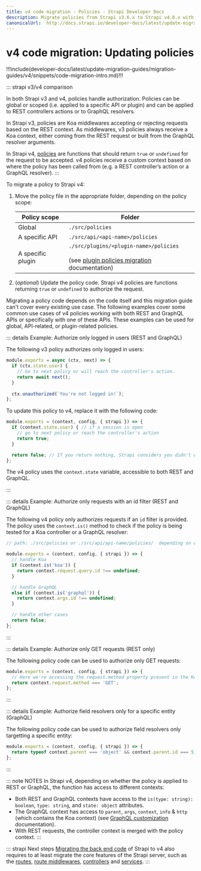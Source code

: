 ```yaml
---
title: v4 code migration - Policies - Strapi Developer Docs
description: Migrate policies from Strapi v3.6.x to Strapi v4.0.x with step-by-step instructions
canonicalUrl:  http://docs.strapi.io/developer-docs/latest/update-migration-guides/migration-guides/v4/code/backend/policies.html
---
```


# v4 code migration: Updating policies

!!!include(developer-docs/latest/update-migration-guides/migration-guides/v4/snippets/code-migration-intro.md)!!!

::: strapi v3/v4 comparison

In both Strapi v3 and v4, policies handle authorization. Policies can be global or scoped (i.e. applied to a specific API or plugin) and can be applied to REST controllers actions or to GraphQL resolvers.

In Strapi v3, policies are Koa middlewares accepting or rejecting requests based on the REST context. As middlewares, v3 policies always receive a Koa context, either coming from the REST request or built from the GraphQL resolver arguments.

In Strapi v4, [policies](/developer-docs/latest/development/backend-customization/policies.md#policies) are functions that should return `true` or `undefined` for the request to be accepted. v4 policies receive a custom context based on where the policy has been called from (e.g. a REST controller’s action or a GraphQL resolver).
:::

To migrate a policy to Strapi v4:

1. Move the policy file in the appropriate folder, depending on the policy scope:
  
    | Policy scope      | Folder                                                                                                                                                                                                           |
    | ----------------- | ---------------------------------------------------------------------------------------------------------------------------------------------------------------------------------------------------------------- |
    | Global            | `./src/policies`                                                                                                                                                                                                 |
    | A specific API    | `./src/api/<api-name>/policies`                                                                                                                                                                                  |
    | A specific plugin | `./src/plugins/<plugin-name>/policies`<br/><br/>(see [plugin policies migration](/developer-docs/latest/update-migration-guides/migration-guides/v4/plugin/update-folder-structure.md#moving-policies) documentation) |

2. (_optional_) Update the policy code. Strapi v4 policies are functions returning `true` or `undefined` to authorize the request.

Migrating a policy code depends on the code itself and this migration guide can't cover every existing use case. The following examples cover some common use cases of v4 policies working with both REST and GraphQL APIs or specifically with one of these APIs. These examples can be used for global, API-related, or plugin-related policies.

::: details Example: Authorize only logged in users (REST and GraphQL)

The following v3 policy authorizes only logged in users:
  
  ```jsx
  module.exports = async (ctx, next) => {
    if (ctx.state.user) {
      // Go to next policy or will reach the controller's action.
      return await next();
    }
   
    ctx.unauthorized(`You're not logged in!`);
  };
  ```
  
To update this policy to v4, replace it with the following code:
  
  ```jsx
  module.exports = (context, config, { strapi }) => {
    if (context.state.user) { // if a session is open
      // go to next policy or reach the controller's action
      return true;
    }
  
    return false; // If you return nothing, Strapi considers you didn't want to block the request and will let it pass
  };
  ```

The v4 policy uses the `context.state` variable, accessible to both REST and GraphQL.

:::

::: details Example: Authorize only requests with an id filter (REST and GraphQL)

The following v4 policy only authorizes requests if an `id` filter is provided. The policy uses the `context.is()` method to check if the policy is being tested for a Koa controller or a GraphQL resolver:

```jsx
// path: ./src/policies or ./src/api/api-name/policies/  depending on where you want to apply the policy

module.exports = (context, config, { strapi }) => {
  // handle Koa
  if (context.is('koa')) {
    return context.request.query.id !== undefined;
  }

  // handle GraphQL
  else if (context.is('graphql')) {
    return context.args.id !== undefined;
  }

  // handle other cases
  return false;
};
```

:::

::: details Example: Authorize only GET requests (REST only)

The following policy code can be used to authorize only GET requests:

```jsx
module.exports = (context, config, { strapi }) => {
  // Here we're accessing the request.method property present in the Koa context 
  return context.request.method === 'GET';
};
```

:::

::: details Example: Authorize field resolvers only for a specific entity (GraphQL)

The following policy code can be used to authorize field resolvers only targetting a specific entity:

```jsx
module.exports = (context, config, { strapi }) => {
  return typeof context.parent === 'object' && context.parent.id === 5;
};
```

:::

::: note NOTES
In Strapi v4, depending on whether the policy is applied to REST or GraphQL, the function has access to different contexts:

- Both REST and GraphQL contexts have access to the `is(type: string): boolean`, `type: string`, and `state: object` attributes.
- The GraphQL context has access to `parent`, `args`, `context`, `info` & `http` (which contains the Koa context) (see [GraphQL customization](http://localhost:8080/developer-docs/latest/plugins/graphql.html#custom-configuration-for-resolvers) documentation).
- With REST requests, the controller context is merged with the policy context.
:::

::: strapi Next steps
[Migrating the back end code](/developer-docs/latest/update-migration-guides/migration-guides/v4/code/backend.md) of Strapi to v4 also requires to at least migrate the core features of the Strapi server, such as the [routes](/developer-docs/latest/update-migration-guides/migration-guides/v4/code/backend/routes.md), [route middlewares](/developer-docs/latest/update-migration-guides/migration-guides/v4/code/backend/route-middlewares.md), [controllers](/developer-docs/latest/update-migration-guides/migration-guides/v4/code/backend/controllers.md) and [services](/developer-docs/latest/update-migration-guides/migration-guides/v4/code/backend/services.md).
:::
